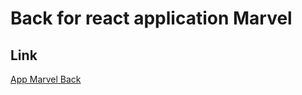 # Back for react application Marvel

## Link

[App Marvel Back](https://marvel-back-sda.herokuapp.com/comics)
